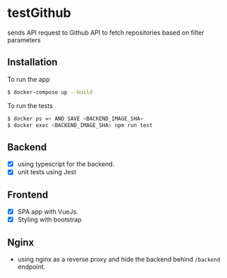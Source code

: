 # testGithub
sends API request to Github API to fetch repositories based on filter parameters

## Installation
To run the app
```bash
$ docker-compose up --build
```

To run the tests
```bash
$ docker ps => AND SAVE <BACKEND_IMAGE_SHA> 
$ docker exec <BACKEND_IMAGE_SHA> npm run test
```

## Backend
- [x] using typescript for the backend.
- [x] unit tests using Jest

## Frontend
- [x] SPA app with VueJs.
- [x] Styling with bootstrap

## Nginx
- using nginx as a reverse proxy and hide the backend behind `/backend` endpoint.